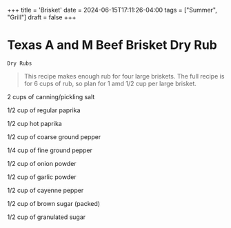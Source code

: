 +++
title = 'Brisket'
date = 2024-06-15T17:11:26-04:00
tags = ["Summer", "Grill"]
draft = false
+++
# Texas A and M Beef Brisket Dry Rub

`Dry Rubs`

> This recipe makes enough rub for four large briskets. The full recipe is for 6 cups of rub, so plan for 1 amd 1/2 cup per large brisket.

2 cups of canning/pickling salt 

1/2 cup of regular paprika 

1/2 cup hot paprika

1/2 cup of coarse ground pepper 

1/4 cup of fine ground pepper 

1/2 cup of onion powder 

1/2 cup of garlic powder 

1/2 cup of cayenne pepper 

1/2 cup of brown sugar (packed) 

1/2 cup of granulated sugar
